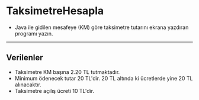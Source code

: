 # TaksimetreHesapla
* Java ile gidilen mesafeye (KM) göre taksimetre tutarını ekrana yazdıran programı yazın.
***
## Verilenler
* Taksimetre KM başına 2.20 TL tutmaktadır.
* Minimum ödenecek tutar 20 TL'dir. 20 TL altında ki ücretlerde yine 20 TL alınacaktır.
* Taksimetre açılış ücreti 10 TL'dir.
